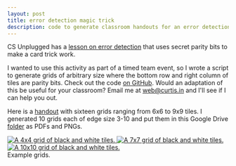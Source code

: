 ```yaml
---
layout: post
title: error detection magic trick
description: code to generate classroom handouts for an error detection lesson
---
```


CS Unplugged has a [lesson on error detection](https://csunplugged.org/en/topics/error-detection-and-correction/unit-plan/parity-magic/) that uses secret parity bits to make a card trick work. 

I wanted to use this activity as part of a timed team event, so I wrote a script
to generate grids of arbitrary size where the bottom row and right column of
tiles are parity bits. Check out the code
[on GitHub](https://github.com/curtisullerich/cs-ed). Would an adaptation of
this be useful for your classroom? Email me at web@curtis.in and I'll see if I
can help you out.

Here is a [handout](https://docs.google.com/document/d/1DzRY6G4ykffSLLlW3nJi1B3JH7Yq89mZWu-8ccc4dYA/preview)
with sixteen grids ranging from 6x6 to 9x9 tiles. I generated 10 grids each of
edge size 3-10 and put them in this Google Drive
[folder](https://drive.google.com/drive/folders/1pGIPgY2UZ7oRf1azaRnahEcwVcFdPcz5)
as PDFs and PNGs.

<div class="img_full">
  <a target="_blank" href="{{- site.baseurl -}}/img/4x4-4.png">
    <img class="col one" src="{{- site.baseurl -}}/img/4x4-4.png" alt="A 4x4 grid of black and white tiles." title="handout"/>
  </a>
  <a target="_blank" href="{{- site.baseurl -}}/img/7x7-7.png">
    <img class="col one" src="{{- site.baseurl -}}/img/7x7-7.png" alt="A 7x7 grid of black and white tiles." title="handout"/>
  </a>
  <a target="_blank" href="{{- site.baseurl -}}/img/10x10-0.png">
    <img class="col one" src="{{- site.baseurl -}}/img/10x10-0.png" alt="A 10x10 grid of black and white tiles." title="handout"/>
  </a>
</div>
<div class="col three caption">
  Example grids.
</div>
